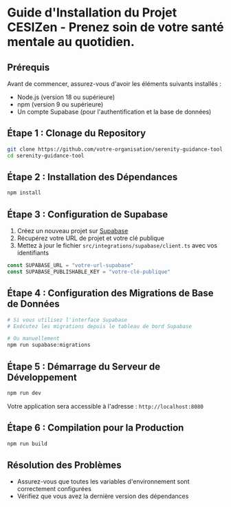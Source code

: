# Guide d'Installation du Projet CESIZen - Prenez soin de votre santé mentale au quotidien.

## Prérequis

Avant de commencer, assurez-vous d'avoir les éléments suivants installés :

- Node.js (version 18 ou supérieure)
- npm (version 9 ou supérieure)
- Un compte Supabase (pour l'authentification et la base de données)

## Étape 1 : Clonage du Repository

```bash
git clone https://github.com/votre-organisation/serenity-guidance-tool.git
cd serenity-guidance-tool
```

## Étape 2 : Installation des Dépendances

```bash
npm install
```

## Étape 3 : Configuration de Supabase

1. Créez un nouveau projet sur [Supabase](https://supabase.com/)
2. Récupérez votre URL de projet et votre clé publique
3. Mettez à jour le fichier `src/integrations/supabase/client.ts` avec vos identifiants

```typescript
const SUPABASE_URL = "votre-url-supabase"
const SUPABASE_PUBLISHABLE_KEY = "votre-clé-publique"
```

## Étape 4 : Configuration des Migrations de Base de Données

```bash
# Si vous utilisez l'interface Supabase
# Exécutez les migrations depuis le tableau de bord Supabase

# Ou manuellement
npm run supabase:migrations
```

## Étape 5 : Démarrage du Serveur de Développement

```bash
npm run dev
```

Votre application sera accessible à l'adresse : `http://localhost:8080`

## Étape 6 : Compilation pour la Production

```bash
npm run build
```

## Résolution des Problèmes

- Assurez-vous que toutes les variables d'environnement sont correctement configurées
- Vérifiez que vous avez la dernière version des dépendances
